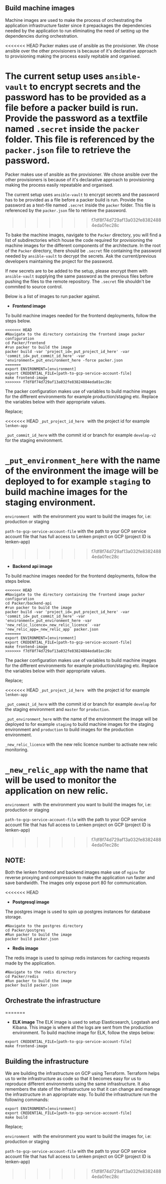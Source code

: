 ## Build machine images

Machine images are used to make the process of orchestrating the application infrastructure faster since it prepackages the dependencies needed by the application to run eliminating the need of setting up the dependencies during orchestration.

<<<<<<< HEAD
Packer makes use of ansible as the provisioner. We chose ansible over the other provisioners is because of it's declarative approach to provisioning making the process easily repitable and organised.

The current setup uses `ansible-vault` to encrypt secrets and the password has to be provided as a file before a packer build is run. Provide the password as a textfile named `.secret` inside the `packer` folder. This file is referenced by the `packer.json` file to retrieve the password.
=======
Packer makes use of ansible as the provisioner. We chose ansible over the other provisioners is because of it's declarative approach to provisioning making the process easily repeatable and organised.

The current setup uses `ansible-vault` to encrypt secrets and the password has to be provided as a file before a packer build is run. Provide the password as a text-file named `.secret` inside the `packer` folder. This file is referenced by the `packer.json` file to retrieve the password.
>>>>>>> f7df8f74d729af13a032fe83824884eda01ec28c

To bake the machine images, navigate to the `Packer` directory, you will find a list of subdirectories which house the code required for provisioning the machine images for the different components of the architecture. In the root of the `Packer` directory, there should be `.secret` file containing the password needed by `ansible-vault` to decrypt the secrets. Ask the current/previous developers maintaining the project for the password.

If new secrets are to be added to the setup, please encrypt them with `ansible-vault` supplying the same password as the previous files before pushing the files to the remote repository. The `.secret` file shouldn't be commited to source control.

Below is a list of images to run packer against.

* **Frontend image**

To build machine images needed for the frontend deployments, follow the steps below.

```
<<<<<<< HEAD
#Navigate to the directory containing the frontend image packer configuration
cd Packer/frontend
#run packer to build the image
packer build -var 'project_id=_put_project_id_here' -var 'commit_id=_put_commit_id_here' -var 'environment=_put_environment_here -force packer.json
=======
export ENVIRONMENT=[environment]
export CREDENTIAL_FILE=[path-to-gcp-service-account-file]
make frontend-image
>>>>>>> f7df8f74d729af13a032fe83824884eda01ec28c
```
The packer configuration makes use of variables to build machine images for the different environments for example production/staging etc. Replace the variables below with their appropriate values.

Replace;

<<<<<<< HEAD
```_put_project_id_here ``` with the project id for example `lenken-app`

```_put_commit_id_here``` with the commit id or branch for example `develop-v2` for the staging environment.

```_put_environment_here``` with the name of the environment the image will be deployed to for example `staging` to build machine images for the staging environment.
=======
```environment ``` with the environment you want to build the images for, i.e: production or staging

```path-to-gcp-service-account-file``` with the path to your GCP service account file that has full access to Lenken project on GCP (project ID is lenken-app)
>>>>>>> f7df8f74d729af13a032fe83824884eda01ec28c

* **Backend api image**

To build machine images needed for the frontend deployments, follow the steps below.

```
<<<<<<< HEAD
#Navigate to the directory containing the frontend image packer configuration
cd Packer/backend-api
#run packer to build the image
packer build -var 'project_id=_put_project_id_here' -var 'commit_id=_put_commit_id_here' -var 'environment=_put_environment_here -var 'new_relic_licence=_new_relic_licence` -var 'new_relic_app=_new_relic_app` packer.json 
=======
export ENVIRONMENT=[environment]
export CREDENTIAL_FILE=[path-to-gcp-service-account-file]
make frontend-image
>>>>>>> f7df8f74d729af13a032fe83824884eda01ec28c
```
The packer configuration makes use of variables to build machine images for the different environments for example production/staging etc. Replace the variables below with their appropriate values.

Replace;

<<<<<<< HEAD
```_put_project_id_here ``` with the project id for example `lenken-app`

```_put_commit_id_here``` with the commit id or branch for example `develop` for the staging environment and `master` for `production`.

```_put_environment_here``` with the name of the environment the image will be deployed to for example `staging` to build machine images for the staging environment and `production` to build images for the production environment.

```_new_relic_licence``` with the new relic licence number to activate new relic monitoring.

```_new_relic_app``` with the name that will be used to monitor the application on new relic.
=======
```environment ``` with the environment you want to build the images for, i.e: production or staging

```path-to-gcp-service-account-file``` with the path to your GCP service account file that has full access to Lenken project on GCP (project ID is lenken-app)
>>>>>>> f7df8f74d729af13a032fe83824884eda01ec28c

**NOTE:**
-

Both the lenken frontend and backend images make use of `nginx` for reverse proxying and compression to make the application run faster and save bandwidth. The images only expose port 80 for communication.

<<<<<<< HEAD

* **Postgresql image**

The postgres image is used to spin up postgres instances for database storage.

```
#Navigate to the postgres directory
cd Packer/postgres
#Run packer to build the image
packer build packer.json
```

* **Redis image**

The redis image is used to spinup redis instances for caching requests made by the application.

```
#Navigate to the redis directory
cd Packer/redis
#Run packer to build the image
packer build packer.json
```

**Orchestrate the infrastructure**
-

=======
* **ELK image**
The ELK image is used to setup Elasticsearch, Logstash and Kibana. This image is where all the logs are sent from the production environment. To build machine image for ELK, follow the steps below:

```
export CREDENTIAL_FILE=[path-to-gcp-service-account-file]
make frontend-image
```

## Building the infrastructure

We are building the infrastructure on GCP using Terraform. Terraform helps us to write infrastructure as code so that it becomes easy for us to reproduce different environments using the same infrastructure. It also remembers the state of the infrastructure so that it can change and manage the infrastructure in an appropriate way. To build the infrastructure run the following commands:

```
export ENVIRONMENT=[environment]
export CREDENTIAL_FILE=[path-to-gcp-service-account-file]
make build
```

Replace;

```environment ``` with the environment you want to build the images for, i.e: production or staging

```path-to-gcp-service-account-file``` with the path to your GCP service account file that has full access to Lenken project on GCP (project ID is lenken-app)
>>>>>>> f7df8f74d729af13a032fe83824884eda01ec28c
